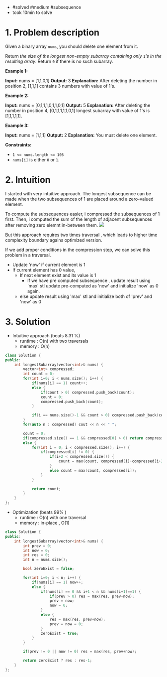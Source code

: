 
- #solved #medium #subsequence
- took 10min to solve

# 1. Problem description

Given a binary array `nums`, you should delete one element from it.

Return _the size of the longest non-empty subarray containing only_ `1`_'s in the resulting array_. Return `0` if there is no such subarray.

**Example 1:**

**Input:** nums = [1,1,0,1]
**Output:** 3
**Explanation:** After deleting the number in position 2, [1,1,1] contains 3 numbers with value of 1's.

**Example 2:**

**Input:** nums = [0,1,1,1,0,1,1,0,1]
**Output:** 5
**Explanation:** After deleting the number in position 4, [0,1,1,1,1,1,0,1] longest subarray with value of 1's is [1,1,1,1,1].

**Example 3:**

**Input:** nums = [1,1,1]
**Output:** 2
**Explanation:** You must delete one element.

**Constraints:**

- `1 <= nums.length <= 105`
- `nums[i]` is either `0` or `1`.

# 2. Intuition

I started with very intuitive approach.
The longest subsequence can be made when the two subsequences of 1 are placed around a zero-valued element.

To compute the subsequences easier, i compressed the subsequences of 1 first.
Then, i computed the sum of the length of adjacent subsequences after removing zero elemnt in-between them.
![](../../../../../images/Pasted%20image%2020240201121933.png)

But this approach requires two times traversal , which leads to higher time complexity boundary agains optimized version.

If we add proper conditions in the compression step, we can solve this problem in a traversal.
- Update 'now' if current element is 1
- If current element has 0 value,
	- If next element exist and its value is 1
		- If we have pre computed subsequence , update result using 'max' stl
		update pre-computed as 'now' and initialize 'now' as 0 again.
	- else
		update result using 'max' stl and initialize both of 'prev' and 'now' as 0

# 3. Solution

- Intuitive approach (beats 8.31 %)
	- runtime : O(n) with two traversals
	- memory : O(n)
```cpp
class Solution {
public:
    int longestSubarray(vector<int>& nums) {
        vector<int> compressed;
        int count = 0;
        for(int i=0; i < nums.size(); i++) {
            if(nums[i] == 1) count++;
            else {
                if(count > 0) compressed.push_back(count);
                count = 0;
                compressed.push_back(count);
            }

            if(i == nums.size()-1 && count > 0) compressed.push_back(count); 
        }
        for(auto n : compressed) cout << n << " ";

        count = 0;
        if(compressed.size() == 1 && compressed[0] > 0) return compressed[0]-1;
        else {
            for(int i = 0; i < compressed.size(); i++) {
                if(compressed[i] != 0) {
                    if(i+2 < compressed.size()) {
                        count = max(count, compressed[i]+compressed[i+2]);
                    }
                    else count = max(count, compressed[i]);
                }
            }

            return count;
        }
    }
};
```

- Optimization (beats 99% )
	- runtime : O(n) with one traversal
	- memory : in-place , O(1)
```cpp
class Solution {
public:
    int longestSubarray(vector<int>& nums) {
        int prev = 0;
        int now = 0;
        int res = 0;
        int n = nums.size();

        bool zeroExist = false;

        for(int i=0; i < n; i++) {
            if(nums[i] == 1) now++;
            else {
                if(nums[i] == 0 && i+1 < n && nums[i+1]==1) {
                    if(prev > 0) res = max(res, prev+now);
                    prev = now;
                    now = 0;
                }
                else {
                    res = max(res, prev+now);
                    prev = now = 0;
                }
                zeroExist = true;
            }
        }

        if(prev != 0 || now != 0) res = max(res, prev+now);

        return zeroExist ? res : res-1;
    }
};
```